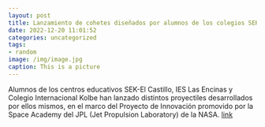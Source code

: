 ```yaml
---
layout: post
title: Lanzamiento de cohetes diseñados por alumnos de los colegios SEK-El Castillo, Kolbe e IES Las Encinas
date: 2022-12-20 11:01:52
categories: uncategorized
tags:
- random
image: /img/image.jpg
caption: This is a picture
---
```

Alumnos de los centros educativos SEK-El Castillo, IES Las Encinas y Colegio Internacional Kolbe han lanzado distintos proyectiles desarrollados por ellos mismos, en el marco del Proyecto de Innovación promovido por la Space Academy del JPL (Jet Propulsion Laboratory) de la NASA.   [link](https://www.ayto-villacanada.es/noticias/lanzamiento-de-cohetes-disenados-por-alumnos-de-los-colegios-sek-el-castillo-kolbe-e-ies-las-encinas/)
